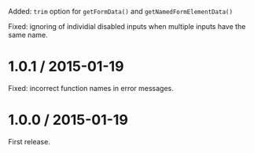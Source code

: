 Added: `trim` option for `getFormData()` and `getNamedFormElementData()`

Fixed: ignoring of individial disabled inputs when multiple inputs have the same
name.

# 1.0.1 / 2015-01-19

Fixed: incorrect function names in error messages.

# 1.0.0 / 2015-01-19

First release.